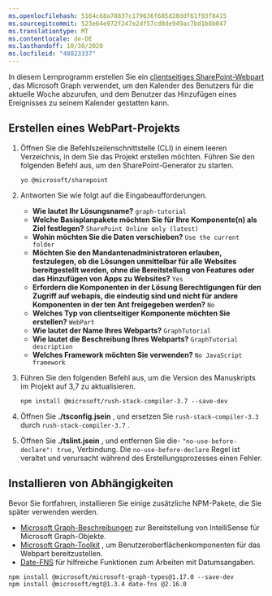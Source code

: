 ```yaml
---
ms.openlocfilehash: 5164c68a78837c179636f685d28ddf61f93f8415
ms.sourcegitcommit: 523e64e972f247e2df57cd8de949ac7bd1b8b047
ms.translationtype: MT
ms.contentlocale: de-DE
ms.lasthandoff: 10/30/2020
ms.locfileid: "48823337"
---
```

<!-- markdownlint-disable MD002 MD041 -->

In diesem Lernprogramm erstellen Sie ein [clientseitiges SharePoint-Webpart](https://docs.microsoft.com/sharepoint/dev/spfx/web-parts/overview-client-side-web-parts) , das Microsoft Graph verwendet, um den Kalender des Benutzers für die aktuelle Woche abzurufen, und dem Benutzer das Hinzufügen eines Ereignisses zu seinem Kalender gestatten kann.

## <a name="create-a-web-part-project"></a>Erstellen eines WebPart-Projekts

1. Öffnen Sie die Befehlszeilenschnittstelle (CLI) in einem leeren Verzeichnis, in dem Sie das Projekt erstellen möchten. Führen Sie den folgenden Befehl aus, um den SharePoint-Generator zu starten.

    ```Shell
    yo @microsoft/sharepoint
    ```

1. Antworten Sie wie folgt auf die Eingabeaufforderungen.

    - **Wie lautet Ihr Lösungsname?** `graph-tutorial`
    - **Welche Basisplanpakete möchten Sie für Ihre Komponente(n) als Ziel festlegen?** `SharePoint Online only (latest)`
    - **Wohin möchten Sie die Daten verschieben?** `Use the current folder`
    - **Möchten Sie den Mandantenadministratoren erlauben, festzulegen, ob die Lösungen unmittelbar für alle Websites bereitgestellt werden, ohne die Bereitstellung von Features oder das Hinzufügen von Apps zu Websites?** `Yes`
    - **Erfordern die Komponenten in der Lösung Berechtigungen für den Zugriff auf webapis, die eindeutig sind und nicht für andere Komponenten in der ten Ant freigegeben werden?** `No`
    - **Welches Typ von clientseitiger Komponente möchten Sie erstellen?** `WebPart`
    - **Wie lautet der Name Ihres Webparts?** `GraphTutorial`
    - **Wie lautet die Beschreibung Ihres Webparts?** `GraphTutorial description`
    - **Welches Framework möchten Sie verwenden?** `No JavaScript framework`

1. Führen Sie den folgenden Befehl aus, um die Version des Manuskripts im Projekt auf 3,7 zu aktualisieren.

    ```Shell
    npm install @microsoft/rush-stack-compiler-3.7 --save-dev
    ```

1. Öffnen Sie **./tsconfig.jsein** , und ersetzen Sie `rush-stack-compiler-3.3` durch `rush-stack-compiler-3.7` .

1. Öffnen Sie **./tslint.jsein** , und entfernen Sie die- `"no-use-before-declare": true,` Verbindung. Die `no-use-before-declare` Regel ist veraltet und verursacht während des Erstellungsprozesses einen Fehler.

## <a name="install-dependencies"></a>Installieren von Abhängigkeiten

Bevor Sie fortfahren, installieren Sie einige zusätzliche NPM-Pakete, die Sie später verwenden werden.

- [Microsoft Graph-Beschreibungen](https://github.com/microsoftgraph/msgraph-typescript-typings) zur Bereitstellung von IntelliSense für Microsoft Graph-Objekte.
- [Microsoft Graph-Toolkit](https://docs.microsoft.com/graph/toolkit/overview) , um Benutzeroberflächenkomponenten für das Webpart bereitzustellen.
- [Date-FNS](https://date-fns.org/) für hilfreiche Funktionen zum Arbeiten mit Datumsangaben.

```Shell
npm install @microsoft/microsoft-graph-types@1.17.0 --save-dev
npm install @microsoft/mgt@1.3.4 date-fns @2.16.0
```
